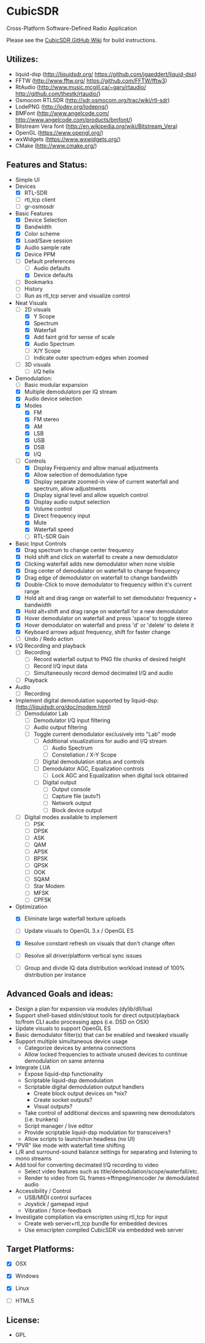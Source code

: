 CubicSDR
========

Cross-Platform Software-Defined Radio Application

Please see the [CubicSDR GitHub Wiki](https://github.com/cjcliffe/CubicSDR/wiki) for build instructions.

Utilizes: 
--------
  - liquid-dsp (http://liquidsdr.org/ https://github.com/jgaeddert/liquid-dsp)
  - FFTW (http://www.fftw.org/ https://github.com/FFTW/fftw3)
  - RtAudio (http://www.music.mcgill.ca/~gary/rtaudio/ http://github.com/thestk/rtaudio/)
  - Osmocom RTLSDR (http://sdr.osmocom.org/trac/wiki/rtl-sdr)
  - LodePNG (http://lodev.org/lodepng/)
  - BMFont (http://www.angelcode.com/ http://www.angelcode.com/products/bmfont/)
  - Bitstream Vera font (http://en.wikipedia.org/wiki/Bitstream_Vera)
  - OpenGL (https://www.opengl.org/)
  - wxWidgets (https://www.wxwidgets.org/)
  - CMake (http://www.cmake.org/)

Features and Status:
--------------------
  - Simple UI
  - Devices
    - [x] RTL-SDR
    - [ ] rtl_tcp client
    - [ ] gr-osmosdr
  - Basic Features
    - [x] Device Selection
    - [x] Bandwidth
    - [x] Color scheme
    - [x] Load/Save session
    - [x] Audio sample rate
    - [x] Device PPM
    - [ ] Default preferences
      - [ ] Audio defaults
      - [x] Device defaults
    - [ ] Bookmarks
    - [ ] History
    - [ ] Run as rtl_tcp server and visualize control
  - Neat Visuals
    - [ ] 2D visuals
      - [x] Y Scope
      - [x] Spectrum
      - [x] Waterfall
      - [x] Add faint grid for sense of scale
      - [x] Audio Spectrum
      - [ ] X/Y Scope
      - [ ] Indicate outer spectrum edges when zoomed
    - [ ] 3D visuals
      - [ ] I/Q helix
  - Demodulation:
    - [ ] Basic modular expansion
    - [x] Multiple demodulators per IQ stream
    - [x] Audio device selection
    - [x] Modes
      - [x] FM
      - [x] FM stereo
      - [x] AM
      - [x] LSB
      - [x] USB
      - [x] DSB
      - [x] I/Q
    - [ ] Controls
      - [x] Display Frequency and allow manual adjustments
      - [x] Allow selection of demodulation type
      - [x] Display separate zoomed-in view of current waterfall and spectrum, allow adjustments
      - [x] Display signal level and allow squelch control
      - [x] Display audio output selection
      - [x] Volume control
      - [x] Direct frequency input
      - [x] Mute
      - [x] Waterfall speed
      - [ ] RTL-SDR Gain
  - Basic Input Controls
    - [x] Drag spectrum to change center frequency
    - [x] Hold shift and click on waterfall to create a new demodulator
    - [x] Clicking waterfall adds new demodulator when none visible
    - [x] Drag center of demodulator on waterfall to change frequency
    - [x] Drag edge of demodulator on waterfall to change bandwidth
    - [x] Double-Click to move demodulator to frequency within it's current range
    - [x] Hold alt and drag range on waterfall to set demodulator frequency + bandwidth
    - [x] Hold alt+shift and drag range on waterfall for a new demodulator
    - [x] Hover demodulator on waterfall and press 'space' to toggle stereo
    - [x] Hover demodulator on waterfall and press 'd' or 'delete' to delete it
    - [x] Keyboard arrows adjust frequency, shift for faster change
    - [ ] Undo / Redo action
  - I/Q Recording and playback
    - [ ] Recording
      - [ ] Record waterfall output to PNG file chunks of desired height 
      - [ ] Record I/Q input data
      - [ ] Simultaneously record demod decimated I/Q and audio
    - [ ] Playback
  - Audio
    - [ ] Recording
  - Implement digital demodulation supported by liquid-dsp: (http://liquidsdr.org/doc/modem.html)
    - [ ] Demodulator Lab
      - [ ] Demodulator I/Q input filtering
      - [ ] Audio output filtering
      - [ ] Toggle current demodulator exclusively into "Lab" mode
        - [ ] Additional visualizations for audio and I/Q stream
          - [ ] Audio Spectrum
          - [ ] Constellation / X-Y Scope
        - [ ] Digital demodulation status and controls
        - [ ] Demodulator AGC, Equalization controls
          - [ ] Lock AGC and Equalization when digital lock obtained
        - [ ] Digital output
          - [ ] Output console
          - [ ] Capture file (auto?)
          - [ ] Network output
          - [ ] Block device output
    - [ ] Digital modes available to implement
      - [ ] PSK
      - [ ] DPSK
      - [ ] ASK
      - [ ] QAM 
      - [ ] APSK
      - [ ] BPSK 
      - [ ] QPSK
      - [ ] OOK 
      - [ ] SQAM 
      - [ ] Star Modem 
      - [ ] MFSK
      - [ ] CPFSK
  - Optimization
    - [x] Eliminate large waterfall texture uploads
    - [ ] Update visuals to OpenGL 3.x / OpenGL ES
    - [x] Resolve constant refresh on visuals that don't change often
    - [ ] Resolve all driver/platform vertical sync issues
    - [ ] Group and divide IQ data distribution workload instead of 100% distribution per instance


Advanced Goals and ideas:
------------------------
  - Design a plan for expansion via modules (dylib/dll/lua)
  - Support shell-based stdin/stdout tools for direct output/playback to/from CLI audio processing apps (i.e. DSD on OSX)
  - Update visuals to support OpenGL ES
  - Basic demodulator filter(s) that can be enabled and tweaked visually
  - Support multiple simultaneous device usage
    * Categorize devices by antenna connections
    * Allow locked frequencies to activate unused devices to continue demodulation on same antenna
  - Integrate LUA
    * Expose liquid-dsp functionality
    * Scriptable liquid-dsp demodulation
    * Scriptable digital demodulation output handlers
      - Create block output devices on *nix?
      - Create socket outputs?
      - Visual outputs?
    * Take control of additional devices and spawning new demodulators (i.e. trunkers)
    * Script manager / live editor
    * Provide scriptable liquid-dsp modulation for transceivers?
    * Allow scripts to launch/run headless (no UI)
  - "PVR" like mode with waterfall time shifting
  - L/R and surround-sound balance settings for separating and listening to mono streams
  - Add tool for converting decimated I/Q recording to video
    - Select video features such as title/demodulation/scope/waterfall/etc.
    - Render to video from GL frames->ffmpeg/mencoder /w demodulated audio
  - Accessibility / Control
    - USB/MIDI control surfaces
    - Joystick / gamepad input
    - Vibration / force-feedback
  - Investigate compilation via emscripten using rtl_tcp for input
    - Create web server+rtl_tcp bundle for embedded devices
    - Use emscripten compiled CubicSDR via embedded web server 

Target Platforms:
----------------
  - [x] OSX
  - [x] Windows
  - [x] Linux
  - [ ] HTML5


License:
-------
  - GPL
